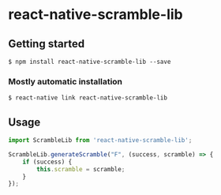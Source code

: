 # react-native-scramble-lib

## Getting started

`$ npm install react-native-scramble-lib --save`

### Mostly automatic installation

`$ react-native link react-native-scramble-lib`

## Usage
```javascript
import ScrambleLib from 'react-native-scramble-lib';

ScrambleLib.generateScramble("F", (success, scramble) => {
    if (success) {
        this.scramble = scramble;
    }
});
```

